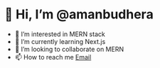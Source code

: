 # 👋 Hi, I’m @amanbudhera
- 👀 I’m interested in MERN stack
- 🌱 I’m currently learning Next.js
- 💞️ I’m looking to collaborate on MERN
- 📫 How to reach me [Email](amandahiya54321@gmail.com)

